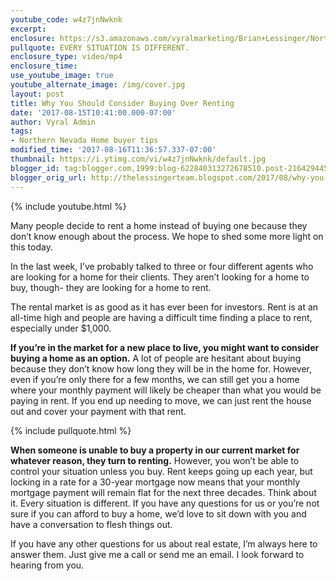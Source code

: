```yaml
---
youtube_code: w4z7jnNwknk
excerpt:
enclosure: https://s3.amazonaws.com/vyralmarketing/Brian+Lessinger/Northern+Nevada+Real+Estate-+Why+You+Should+Consider+Buying+Over+Renting.mp4
pullquote: EVERY SITUATION IS DIFFERENT.
enclosure_type: video/mp4
enclosure_time:
use_youtube_image: true
youtube_alternate_image: /img/cover.jpg
layout: post
title: Why You Should Consider Buying Over Renting
date: '2017-08-15T10:41:00.000-07:00'
author: Vyral Admin
tags:
- Northern Nevada Home buyer tips
modified_time: '2017-08-16T11:36:57.337-07:00'
thumbnail: https://i.ytimg.com/vi/w4z7jnNwknk/default.jpg
blogger_id: tag:blogger.com,1999:blog-622840313272678510.post-2164294453221707610
blogger_orig_url: http://thelessingerteam.blogspot.com/2017/08/why-you-should-consider-buying-over.html
---
```

{% include youtube.html %}

Many people decide to rent a home instead of buying one because they don’t know enough about the process. We hope to shed some more light on this today.

In the last week, I’ve probably talked to three or four different agents who are looking for a home for their clients. They aren’t looking for a home to buy, though- they are looking for a home to rent.

The rental market is as good as it has ever been for investors. Rent is at an all-time high and people are having a difficult time finding a place to rent, especially under $1,000.

**If you’re in the market for a new place to live, you might want to consider buying a home as an option.** A lot of people are hesitant about buying because they don’t know how long they will be in the home for. However, even if you’re only there for a few months, we can still get you a home where your monthly payment will likely be cheaper than what you would be paying in rent. If you end up needing to move, we can just rent the house out and cover your payment with that rent.

{% include pullquote.html %}

**When someone is unable to buy a property in our current market for whatever reason, they turn to renting.** However, you won’t be able to control your situation unless you buy. Rent keeps going up each year, but locking in a rate for a 30-year mortgage now means that your monthly mortgage payment will remain flat for the next three decades. Think about it.
Every situation is different. If you have any questions for us or you’re not sure if you can afford to buy a home, we’d love to sit down with you and have a conversation to flesh things out.

If you have any other questions for us about real estate, I’m always here to answer them. Just give me a call or send me an email. I look forward to hearing from you.
